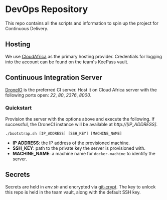 # DevOps Repository

This repo contains all the scripts and information to spin up 
the project for Continuous Delivery.

## Hosting

We use [CloudAfrica](https://www.cloudafrica.net/) as the primary 
hosting provider. Credentials for logging into the account can be found on the team's KeePass vault.

## Continuous Integration Server

[DroneIO](https://github.com/drone/drone) is the preferred CI server.
Host it on Cloud Africa server with the following ports open: _22_, _80_,
_2376_, _8000_.

### Quickstart

Provision the server with the options above and execute the following. If successful, the DroneCI instance will be available at _http://[IP_ADDRESS]_.

```
./bootstrap.sh [IP_ADDRESS] [SSH_KEY] [MACHINE_NAME]
```

+ **IP ADDRESS**: the IP address of the provisioned machine.
+ **SSH_KEY**: path to the private key the server is provisioned with.
+ **MACHINE_NAME**: a machine name for `docker-machine` to identify the server.


## Secrets

Secrets are held in _env.sh_ and encrypted via [git-crypt](https://www.agwa.name/projects/git-crypt/). 
The key to unlock this repo is held in the team vault, along with the default SSH key.

